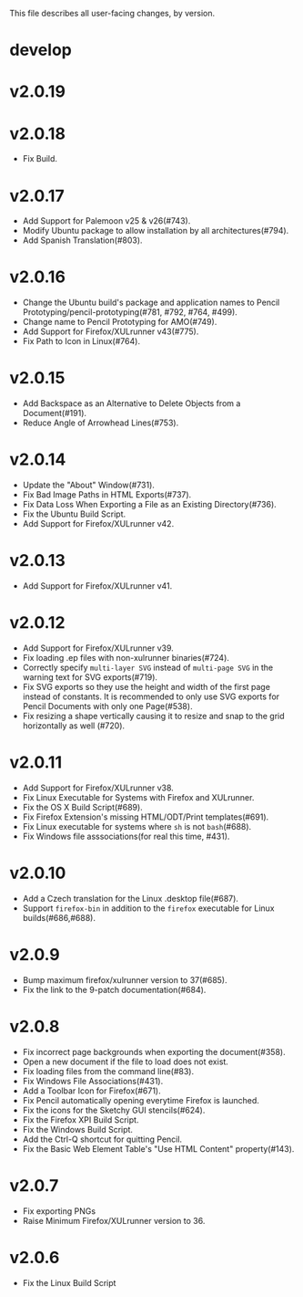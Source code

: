 This file describes all user-facing changes, by version.

# develop

# v2.0.19

# v2.0.18

* Fix Build.

# v2.0.17

* Add Support for Palemoon v25 & v26(#743).
* Modify Ubuntu package to allow installation by all architectures(#794).
* Add Spanish Translation(#803).

# v2.0.16

* Change the Ubuntu build's package and application names to Pencil
  Prototyping/pencil-prototyping(#781, #792, #764, #499).
* Change name to Pencil Prototyping for AMO(#749).
* Add Support for Firefox/XULrunner v43(#775).
* Fix Path to Icon in Linux(#764).

# v2.0.15

* Add Backspace as an Alternative to Delete Objects from a Document(#191).
* Reduce Angle of Arrowhead Lines(#753).

# v2.0.14

* Update the "About" Window(#731).
* Fix Bad Image Paths in HTML Exports(#737).
* Fix Data Loss When Exporting a File as an Existing Directory(#736).
* Fix the Ubuntu Build Script.
* Add Support for Firefox/XULrunner v42.

# v2.0.13

* Add Support for Firefox/XULrunner v41.

# v2.0.12

* Add Support for Firefox/XULrunner v39.
* Fix loading .ep files with non-xulrunner binaries(#724).
* Correctly specify `multi-layer SVG` instead of `multi-page SVG` in the
  warning text for SVG exports(#719).
* Fix SVG exports so they use the height and width of the first page instead of
  constants. It is recommended to only use SVG exports for Pencil Documents
  with only one Page(#538).
* Fix resizing a shape vertically causing it to resize and snap to the grid
  horizontally as well (#720).

# v2.0.11

* Add Support for Firefox/XULrunner v38.
* Fix Linux Executable for Systems with Firefox and XULrunner.
* Fix the OS X Build Script(#689).
* Fix Firefox Extension's missing HTML/ODT/Print templates(#691).
* Fix Linux executable for systems where `sh` is not `bash`(#688).
* Fix Windows file asssociations(for real this time, #431).

# v2.0.10

* Add a Czech translation for the Linux .desktop file(#687).
* Support `firefox-bin` in addition to the `firefox` executable for Linux
  builds(#686,#688).

# v2.0.9

* Bump maximum firefox/xulrunner version to 37(#685).
* Fix the link to the 9-patch documentation(#684).

# v2.0.8

* Fix incorrect page backgrounds when exporting the document(#358).
* Open a new document if the file to load does not exist.
* Fix loading files from the command line(#83).
* Fix Windows File Associations(#431).
* Add a Toolbar Icon for Firefox(#671).
* Fix Pencil automatically opening everytime Firefox is launched.
* Fix the icons for the Sketchy GUI stencils(#624).
* Fix the Firefox XPI Build Script.
* Fix the Windows Build Script.
* Add the Ctrl-Q shortcut for quitting Pencil.
* Fix the Basic Web Element Table's "Use HTML Content" property(#143).


# v2.0.7

* Fix exporting PNGs
* Raise Minimum Firefox/XULrunner version to 36.


# v2.0.6

* Fix the Linux Build Script
